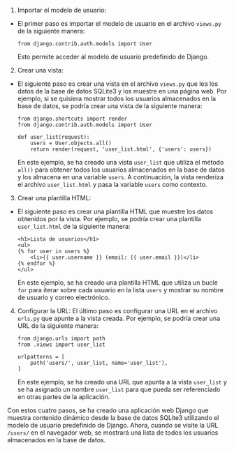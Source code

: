 1. Importar el modelo de usuario: 

- El primer paso es importar el modelo de usuario en el archivo `views.py` de la siguiente manera:

   ```
   from django.contrib.auth.models import User
   ```

   Esto permite acceder al modelo de usuario predefinido de Django.

2. Crear una vista: 

- El siguiente paso es crear una vista en el archivo `views.py` que lea los datos de la base de datos SQLite3 y los muestre en una página web. Por ejemplo, si se quisiera mostrar todos los usuarios almacenados en la base de datos, se podría crear una vista de la siguiente manera:

   ```
   from django.shortcuts import render
   from django.contrib.auth.models import User

   def user_list(request):
       users = User.objects.all()
       return render(request, 'user_list.html', {'users': users})
   ```

   En este ejemplo, se ha creado una vista `user_list` que utiliza el método `all()` para obtener todos los usuarios almacenados en la base de datos y los almacena en una variable `users`. A continuación, la vista renderiza el archivo `user_list.html` y pasa la variable `users` como contexto.

3. Crear una plantilla HTML: 

- El siguiente paso es crear una plantilla HTML que muestre los datos obtenidos por la vista. Por ejemplo, se podría crear una plantilla `user_list.html` de la siguiente manera:

   ```
   <h1>Lista de usuarios</h1>
   <ul>
   {% for user in users %}
       <li>{{ user.username }} (email: {{ user.email }})</li>
   {% endfor %}
   </ul>
   ```

   En este ejemplo, se ha creado una plantilla HTML que utiliza un bucle `for` para iterar sobre cada usuario en la lista `users` y mostrar su nombre de usuario y correo electrónico.

4. Configurar la URL: El último paso es configurar una URL en el archivo `urls.py` que apunte a la vista creada. Por ejemplo, se podría crear una URL de la siguiente manera:

   ```
   from django.urls import path
   from .views import user_list

   urlpatterns = [
       path('users/', user_list, name='user_list'),
   ]
   ```

   En este ejemplo, se ha creado una URL que apunta a la vista `user_list` y se ha asignado un nombre `user_list` para que pueda ser referenciado en otras partes de la aplicación.

Con estos cuatro pasos, se ha creado una aplicación web Django que muestra contenido dinámico desde la base de datos SQLite3 utilizando el modelo de usuario predefinido de Django. Ahora, cuando se visite la URL `/users/` en el navegador web, se mostrará una lista de todos los usuarios almacenados en la base de datos.